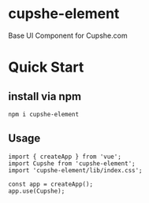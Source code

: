 # cupshe-element
Base UI Component for Cupshe.com

# Quick Start
## install via npm
```
npm i cupshe-element
```

## Usage
```
import { createApp } from 'vue';
import Cupshe from 'cupshe-element';
import 'cupshe-element/lib/index.css';

const app = createApp();
app.use(Cupshe);
```

